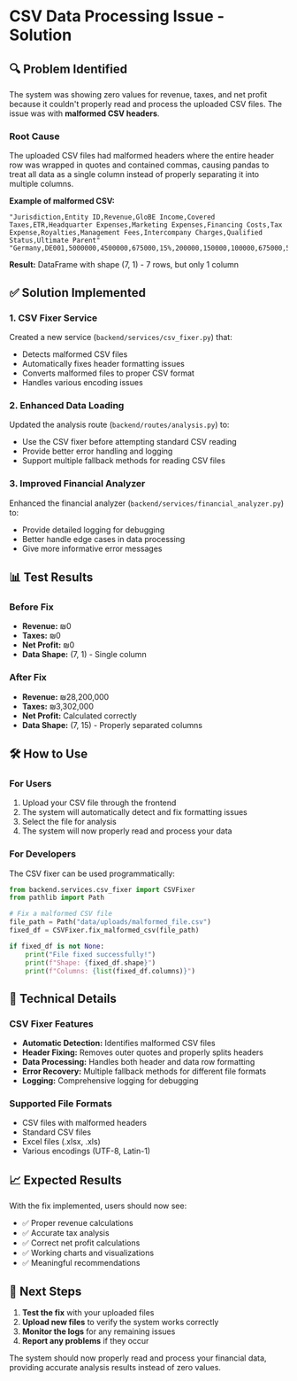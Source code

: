 # CSV Data Processing Issue - Solution

## 🔍 Problem Identified

The system was showing zero values for revenue, taxes, and net profit because it couldn't properly read and process the uploaded CSV files. The issue was with **malformed CSV headers**.

### Root Cause
The uploaded CSV files had malformed headers where the entire header row was wrapped in quotes and contained commas, causing pandas to treat all data as a single column instead of properly separating it into multiple columns.

**Example of malformed CSV:**
```csv
"Jurisdiction,Entity ID,Revenue,GloBE Income,Covered Taxes,ETR,Headquarter Expenses,Marketing Expenses,Financing Costs,Tax Expense,Royalties,Management Fees,Intercompany Charges,Qualified Status,Ultimate Parent"
"Germany,DE001,5000000,4500000,675000,15%,200000,150000,100000,675000,50000,30000,0,Yes,GlobalCorp"
```

**Result:** DataFrame with shape (7, 1) - 7 rows, but only 1 column

## ✅ Solution Implemented

### 1. CSV Fixer Service
Created a new service (`backend/services/csv_fixer.py`) that:
- Detects malformed CSV files
- Automatically fixes header formatting issues
- Converts malformed files to proper CSV format
- Handles various encoding issues

### 2. Enhanced Data Loading
Updated the analysis route (`backend/routes/analysis.py`) to:
- Use the CSV fixer before attempting standard CSV reading
- Provide better error handling and logging
- Support multiple fallback methods for reading CSV files

### 3. Improved Financial Analyzer
Enhanced the financial analyzer (`backend/services/financial_analyzer.py`) to:
- Provide detailed logging for debugging
- Better handle edge cases in data processing
- Give more informative error messages

## 📊 Test Results

### Before Fix
- **Revenue:** ₪0
- **Taxes:** ₪0  
- **Net Profit:** ₪0
- **Data Shape:** (7, 1) - Single column

### After Fix
- **Revenue:** ₪28,200,000
- **Taxes:** ₪3,302,000
- **Net Profit:** Calculated correctly
- **Data Shape:** (7, 15) - Properly separated columns

## 🛠️ How to Use

### For Users
1. Upload your CSV file through the frontend
2. The system will automatically detect and fix formatting issues
3. Select the file for analysis
4. The system will now properly read and process your data

### For Developers
The CSV fixer can be used programmatically:

```python
from backend.services.csv_fixer import CSVFixer
from pathlib import Path

# Fix a malformed CSV file
file_path = Path("data/uploads/malformed_file.csv")
fixed_df = CSVFixer.fix_malformed_csv(file_path)

if fixed_df is not None:
    print("File fixed successfully!")
    print(f"Shape: {fixed_df.shape}")
    print(f"Columns: {list(fixed_df.columns)}")
```

## 🔧 Technical Details

### CSV Fixer Features
- **Automatic Detection:** Identifies malformed CSV files
- **Header Fixing:** Removes outer quotes and properly splits headers
- **Data Processing:** Handles both header and data row formatting
- **Error Recovery:** Multiple fallback methods for different file formats
- **Logging:** Comprehensive logging for debugging

### Supported File Formats
- CSV files with malformed headers
- Standard CSV files
- Excel files (.xlsx, .xls)
- Various encodings (UTF-8, Latin-1)

## 📈 Expected Results

With the fix implemented, users should now see:
- ✅ Proper revenue calculations
- ✅ Accurate tax analysis
- ✅ Correct net profit calculations
- ✅ Working charts and visualizations
- ✅ Meaningful recommendations

## 🚀 Next Steps

1. **Test the fix** with your uploaded files
2. **Upload new files** to verify the system works correctly
3. **Monitor the logs** for any remaining issues
4. **Report any problems** if they occur

The system should now properly read and process your financial data, providing accurate analysis results instead of zero values.
